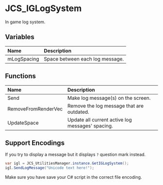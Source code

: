 # JCS_IGLogSystem

In game log system.

## Variables

| Name        | Description                     |
|:------------|:--------------------------------|
| mLogSpacing | Space between each log message. |

## Functions

| Name                | Description                                      |
|:--------------------|:-------------------------------------------------|
| Send                | Make log message(s) on the screen.               |
| RemoveFromRenderVec | Remove the log message that are outdated.        |
| UpdateSpace         | Update all current active log messages' spacing. |

## Support Encodings

If you try to display a message but it displays `?` question mark instead.

```cs
var igl = JCS_UtilitiesManager.instance.GetIGLogSystem();
igl.SendLogMessage("Unicode text here!");
```

Make sure you have save your C# script in the correct file encoding.
